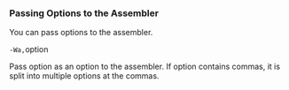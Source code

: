 ### Passing Options to the Assembler

You can pass options to the assembler.

`-Wa,`option

Pass option as an option to the assembler. If option contains commas, it is split into multiple options at the commas.